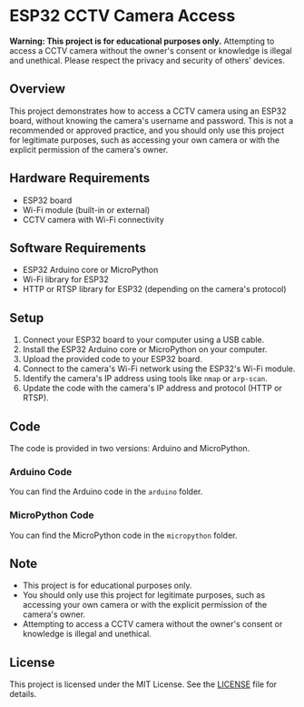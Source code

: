 # ESP32 CCTV Camera Access

**Warning: This project is for educational purposes only.** Attempting to access a CCTV camera without the owner's consent or knowledge is illegal and unethical. Please respect the privacy and security of others' devices.

## Overview

This project demonstrates how to access a CCTV camera using an ESP32 board, without knowing the camera's username and password. This is not a recommended or approved practice, and you should only use this project for legitimate purposes, such as accessing your own camera or with the explicit permission of the camera's owner.

## Hardware Requirements

- ESP32 board
- Wi-Fi module (built-in or external)
- CCTV camera with Wi-Fi connectivity

## Software Requirements

- ESP32 Arduino core or MicroPython
- Wi-Fi library for ESP32
- HTTP or RTSP library for ESP32 (depending on the camera's protocol)

## Setup

1. Connect your ESP32 board to your computer using a USB cable.
2. Install the ESP32 Arduino core or MicroPython on your computer.
3. Upload the provided code to your ESP32 board.
4. Connect to the camera's Wi-Fi network using the ESP32's Wi-Fi module.
5. Identify the camera's IP address using tools like `nmap` or `arp-scan`.
6. Update the code with the camera's IP address and protocol (HTTP or RTSP).

## Code

The code is provided in two versions: Arduino and MicroPython.

### Arduino Code

You can find the Arduino code in the `arduino` folder.

### MicroPython Code

You can find the MicroPython code in the `micropython` folder.

## Note

- This project is for educational purposes only.
- You should only use this project for legitimate purposes, such as accessing your own camera or with the explicit permission of the camera's owner.
- Attempting to access a CCTV camera without the owner's consent or knowledge is illegal and unethical.

## License

This project is licensed under the MIT License. See the [LICENSE](LICENSE) file for details.
